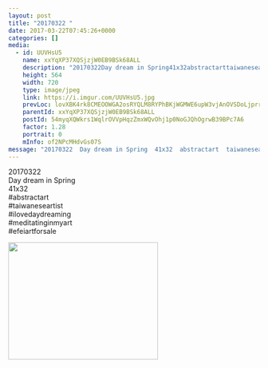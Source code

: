 ```yaml
---
layout: post
title: "20170322 " 
date: 2017-03-22T07:45:26+0000 
categories: [] 
media:
  - id: UUVHsU5
    name: xxYqXP37XQSjzjW0EB9BSk68ALL
    description: "20170322Day dream in Spring41x32abstractarttaiwaneseartistilovedaydreamingmeditatinginmyartefeiartforsale"   
    height: 564
    width: 720
    type: image/jpeg
    link: https://i.imgur.com/UUVHsU5.jpg
    prevLoc: lovXBK4rk8CMEOOWGA2osRYQLM8RYPhBKjWGMWE6upW3vjAnOVSDoLjprrZBTL9p6rB0gBH7QrDrgJ4OcYngvx72KjTR3xXXnQmDFv32w6OZ7mFoGyNZDLZRt5nnn1zxl2hpJYkggZRPI1lpNw8ZYYuzXnXmD6nLI1E8vrlJGGiqkrMqmG05cWLA6X3MmKHXOWPql7wPhx8EJL4BD5i7gBAj48k7IEkRK10m18FKoNNDwoYGIVvjZJ1lZzSKZQGlLnZZUkrN
    parentId: xxYqXP37XQSjzjW0EB9BSk68ALL
    postId: 54myqXQWkrs1WqlrOVVpHqzZmxWQvOhj1p0NoGJQhOgrwB39BPc7A6
    factor: 1.28
    portrait: 0
    mInfo: of2NPcMHdvGs07S
message: "20170322  Day dream in Spring  41x32  abstractart  taiwaneseartist  ilovedaydreaming  meditatinginmyart  efeiartforsale"
---
```


20170322  
Day dream in Spring  
41x32  
#abstractart  
#taiwaneseartist  
#ilovedaydreaming  
#meditatinginmyart  
#efeiartforsale


[//]: #media:  
<a href="https://i.imgur.com/UUVHsU5.jpg"><img src="https://i.imgur.com/UUVHsU5.jpg" height="235" width="300" /></a> 
 
